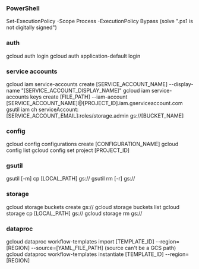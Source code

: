 ### PowerShell
Set-ExecutionPolicy -Scope Process -ExecutionPolicy Bypass (solve ".ps1 is not digitally signed")

### auth
gcloud auth login
gcloud auth application-default login

### service accounts
gcloud iam service-accounts create [SERVICE_ACCOUNT_NAME] --display-name "[SERVICE_ACCOUNT_DISPLAY_NAME]"
gcloud iam service-accounts keys create [FILE_PATH] --iam-account [SERVICE_ACCOUNT_NAME]@[PROJECT_ID].iam.gserviceaccount.com
gsutil iam ch serviceAccount:[SERVICE_ACCOUNT_EMAIL]:roles/storage.admin gs://[BUCKET_NAME]

### config
gcloud config configurations create [CONFIGURATION_NAME]
gcloud config list
gcloud config set project [PROJECT_ID]

### gsutil
gsutil [-m] cp [LOCAL_PATH] gs://
gsutil rm [-r] gs://

### storage
gcloud storage buckets create gs://
gcloud storage buckets list
gcloud storage cp [LOCAL_PATH] gs://
gcloud storage rm gs://

### dataproc
gcloud dataproc workflow-templates import [TEMPLATE_ID] --region=[REGION] --source=[YAML_FILE_PATH] (source can't be a GCS path)
gcloud dataproc workflow-templates instantiate [TEMPLATE_ID] --region=[REGION]
